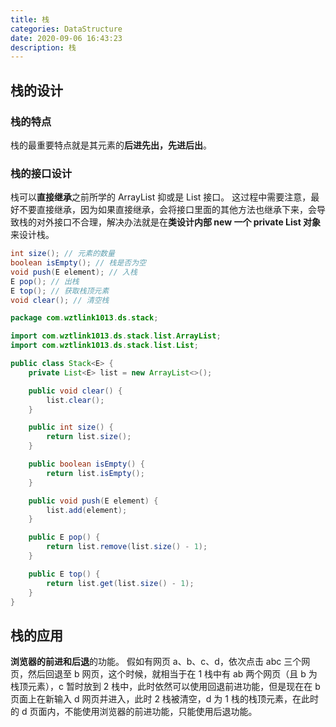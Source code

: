 ```yaml
---
title: 栈
categories: DataStructure
date: 2020-09-06 16:43:23
description: 栈
---
```


## 栈的设计

### 栈的特点

栈的最重要特点就是其元素的**后进先出，先进后出**。

### 栈的接口设计

栈可以**直接继承**之前所学的 ArrayList 抑或是 List 接口。
这过程中需要注意，最好不要直接继承，因为如果直接继承，会将接口里面的其他方法也继承下来，会导致栈的对外接口不合理，解决办法就是在**类设计内部 new 一个 private List 对象**来设计栈。

```java
int size(); // 元素的数量
boolean isEmpty(); // 栈是否为空
void push(E element); // 入栈
E pop(); // 出栈
E top(); // 获取栈顶元素
void clear(); // 清空栈
```

```java
package com.wztlink1013.ds.stack;

import com.wztlink1013.ds.stack.list.ArrayList;
import com.wztlink1013.ds.stack.list.List;

public class Stack<E> {
    private List<E> list = new ArrayList<>();

    public void clear() {
        list.clear();
    }

    public int size() {
        return list.size();
    }

    public boolean isEmpty() {
        return list.isEmpty();
    }

    public void push(E element) {
        list.add(element);
    }

    public E pop() {
        return list.remove(list.size() - 1);
    }

    public E top() {
        return list.get(list.size() - 1);
    }
}
```

## 栈的应用

**浏览器的前进和后退**的功能。
假如有网页 a、b、c、d，依次点击 abc 三个网页，然后回退至 b 网页，这个时候，就相当于在 1 栈中有 ab 两个网页（且 b 为栈顶元素），c 暂时放到 2 栈中，此时依然可以使用回退前进功能，但是现在在 b 页面上在新输入 d 网页并进入，此时 2 栈被清空，d 为 1 栈的栈顶元素，在此时的 d 页面内，不能使用浏览器的前进功能，只能使用后退功能。

##
